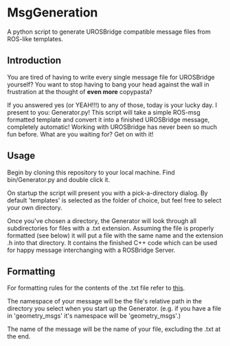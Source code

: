 # MsgGeneration
A python script to generate UROSBridge compatible message files from ROS-like templates.

## Introduction
You are tired of having to write every single message file for UROSBridge yourself? You want to stop having to bang your head against the wall in frustration at the thought of **even more** copypasta?

If you answered yes (or YEAH!!!) to any of those, today is your lucky day. I present to you: Generator.py! This script will take a simple ROS-msg formatted template and convert it into a finished UROSBridge message, completely automatic! Working with UROSBridge has never been so much fun before. What are you waiting for? Get on with it!

## Usage
Begin by cloning this repository to your local machine. Find bin/Generator.py and double click it.

On startup the script will present you with a pick-a-directory dialog. By default 'templates' is selected as the folder of choice, but feel free to select your own directory.

Once you've chosen a directory, the Generator will look through all subdirectories for files with a .txt extension. Assuming the file is properly formatted (see below) it will put a file with the same name and the extension .h into that directory. It contains the finished C++ code which can be used for happy message interchanging with a ROSBridge Server.

## Formatting
For formatting rules for the contents of the .txt file refer to [this](http://wiki.ros.org/msg).

The namespace of your message will be the file's relative path in the directory you select when you start up the Generator. (e.g. if you have a file in 'geometry_msgs' it's namespace will be 'geometry_msgs'.)

The name of the message will be the name of your file, excluding the .txt at the end.
